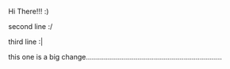 Hi There!!! :)

second line :/

third line :|

this one is a big change....................................................................